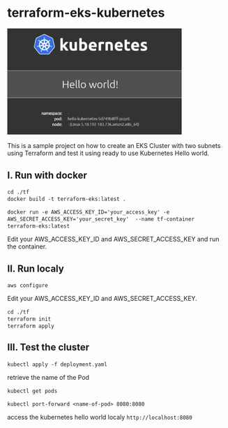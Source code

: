 # terraform-eks-kubernetes

<img src="https://raw.githubusercontent.com/yassinemajidi/terraform-eks-kubernetes/main/Capture.JPG" width="400"/>

This is a sample project on how to create an EKS Cluster with two subnets using Terraform and test it using ready to use Kubernetes Hello world.

## I. Run with docker

  ```terminal|command=1|title=bash
  cd ./tf
  docker build -t terraform-eks:latest .
  ```

  ```terminal|command=1|title=bash
  docker run -e AWS_ACCESS_KEY_ID='your_access_key' -e AWS_SECRET_ACCESS_KEY='your_secret_key'  --name tf-container terraform-eks:latest
  ```

  Edit your AWS_ACCESS_KEY_ID and AWS_SECRET_ACCESS_KEY and run the container.

## II. Run localy

  ```terminal|command=1|title=bash
  aws configure
  ```
  Edit your AWS_ACCESS_KEY_ID and AWS_SECRET_ACCESS_KEY.
    

  ```terminal|command=1|title=bash
  cd ./tf
  terraform init
  terraform apply
  ```

## III. Test the cluster

  ```terminal|command=1|title=bash
  kubectl apply -f deployment.yaml
  ```  
  retrieve the name of the Pod
  ```terminal|command=1|title=bash
  kubectl get pods
  ```      
  ```terminal|command=1|title=bash
  kubectl port-forward <name-of-pod> 8080:8080
  ```  
  access the kubernetes hello world localy `http://localhost:8080`

    

    
